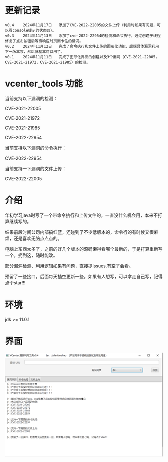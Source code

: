 # 更新记录

```
v0.4    2024年11月17日   添加了CVE-2022-22005的文件上传（利用时如果有问题，可以看console提示的状态码）。
v0.3    2024年11月13日   添加了cve-2022-22954的检测和命令执行。通过创建子线程修复了点击按钮后等待响应时页面卡住的情况。
v0.2    2024年11月12日   完成了命令执行和文件上传的图形化功能，后端具体漏洞利用下一版本写，然后就基本可以用了。
v0.1    2024年11月11日   完成了图形化界面的创建以及3个漏洞（CVE-2021-22005，CVE-2021-21972，CVE-2021-21985）的检测。
```
# vcenter_tools 功能

当前支持以下漏洞的检测：

CVE-2021-22005

CVE-2021-21972

CVE-2021-21985

CVE-2022-22954

当前支持以下漏洞的命令执行：

CVE-2022-22954

当前支持一下漏洞的文件上传：

CVE-2022-22005

# 介绍

年初学习java时写了一个带命令执行和上传文件的，一直没什么机会用，本来不打算继续写的。

结果前段时间公司内部搞红蓝，还碰到了不少低版本的，命令行的有时候又很麻烦，还是喜欢无脑点点点的。

电脑上东西太多了，之前的好几个版本的源码懒得看哪个最新的，于是打算重新写一个，扔到这，随时能改。

部分漏洞检测、利用逻辑如果有问题，直接提lssues.有空了会看。

预留了一些接口，后面每天抽空更新一些。如果有人想写，可以拿走自己写，记得点个star!!!

# 环境

jdk >= 11.0.1

# 界面

![image-20241112004542765](./assets/1451731855473_.pic.jpg)
